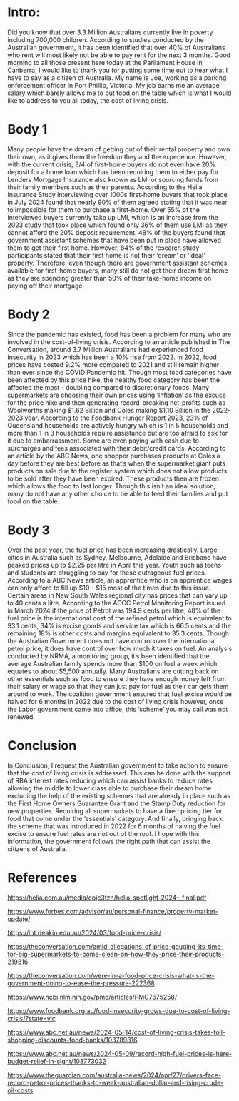 # **Intro:**

Did you know that over 3.3 Million Australians currently live in poverty including 700,000 children. According to studies conducted by the Australian government, it has been identified that over 40% of Australians who rent will most likely not be able to pay rent for the next 3 months. Good morning to all those present here today at the Parliament House in Canberra, I would like to thank you for putting some time out to hear what I have to say as a citizen of Australia. My name is Joe, working as a parking enforcement officer in Port Phillip, Victoria. My job earns me an average salary which barely allows me to put food on the table which is what I would like to address to you all today, the cost of living crisis.

# **Body 1**
Many people have the dream of getting out of their rental property and own their own, as it gives them the freedom they and the experience. However, with the current crisis, 3/4 of first-home buyers do not even have 20% deposit for a home loan which has been requiring them to either pay for Lenders Mortgage Insurance also known as LMI or sourcing funds from their family members such as their parents. According to the Helia Insurance Study interviewing over 1000s first-home buyers that took place in July 2024 found that nearly 90% of them agreed stating that it was near to impossible for them to purchase a first-home. Over 55% of the interviewed buyers currently take up LMI, which is an increase from the 2023 study that took place which found only 36% of them use LMI as they cannot afford the 20% deposit requirement. 48% of the buyers found that government assistant schemes that have been put in place have allowed them to get their first home. However, 84% of the research study participants stated that their first home is not their ‘dream’ or ‘ideal’ property. Therefore, even though there are government assistant schemes available for first-home buyers, many still do not get their dream first home as they are spending greater than 50% of their take-home income on paying off their mortgage.

# **Body 2**
Since the pandemic has existed, food has been a problem for many who are involved in the cost-of-living crisis. According to an article published in The Conversation, around 3.7 Million Australians had experienced food insecurity in 2023 which has been a 10% rise from 2022. In 2022, food prices have costed 9.2% more compared to 2021 and still remain higher than ever since the COVID Pandemic hit. Though most food categories have been affected by this price hike, the healthy food category has been the affected the most - doubling compared to discretionary foods. Many supermarkets are choosing their own prices using ‘Inflation’ as the excuse for the price hike and then generating record-breaking net-profits such as Woolworths making $1.62 Billion and Coles making $1.10 Billion in the 2022-2023 year. According to the Foodbank Hunger Report 2023, 23% of Queensland households are actively hungry which is 1 in 5 households and more than 1 in 3 households require assistance but are too afraid to ask for it due to embarrassment. Some are even paying with cash due to surcharges and fees associated with their debit/credit cards. According to an article by the ABC News, one shopper purchases products at Coles a day before they are best before as that’s when the supermarket giant puts products on sale due to the register system which does not allow products to be sold after they have been expired. These products then are frozen which allows the food to last longer. Though this isn’t an ideal solution, many do not have any other choice to be able to feed their families and put food on the table.


# **Body 3**
Over the past year, the fuel price has been increasing drastically. Large cities in Australia such as Sydney, Melbourne, Adelaide and Brisbane have peaked prices up to $2.25 per litre in April this year. Youth such as teens and students are struggling to pay for these outrageous fuel prices. According to a ABC News article, an apprentice who is on apprentice wages can only afford to fill up $10 - $15 most of the times due to this issue. Certain areas in New South Wales regional city has prices that can vary up to 40 cents a litre. According to the ACCC Petrol Monitoring Report issued in March 2024 if the price of Petrol was 194.9 cents per litre, 48% of the fuel price is the international cost of the refined petrol which is equivalent to 93.1 cents, 34% is excise goods and service tax which is 66.5 cents and the remaining 18% is other costs and margins equivalent to 35.3 cents. Though the Australian Government does not have control over the international petrol price, it does have control over how much it taxes on fuel. An analysis conducted by NRMA, a monitoring group, it’s been identified that the average Australian family spends more than $100 on fuel a week which equates to about $5,500 annually. Many Australians are cutting back on other essentials such as food to ensure they have enough money left from their salary or wage so that they can just pay for fuel as their car gets them around to work. The coalition government ensured that fuel excise would be halved for 6 months in 2022 due to the cost of living crisis however, once the Labor government came into office, this ‘scheme’ you may call was not renewed.
# **Conclusion**
In Conclusion, I request the Australian government to take action to ensure that the cost of living crisis is addressed. This can be done with the support of RBA interest rates reducing which can assist banks to reduce rates allowing the middle to lower class able to purchase their dream home excluding the help of the existing schemes that are already in place such as the First Home Owners Guarantee Grant and the Stamp Duty reduction for new properties. Requiring all supermarkets to have a fixed pricing tier for food that come under the ‘essentials’ category. And finally, bringing back the scheme that was introduced in 2022 for 6 months of halving the fuel excise to ensure fuel rates are not out of the roof. I hope with this information, the government follows the right path that can assist the citizens of Australia.


# **References**
https://helia.com.au/media/cpjc3tzn/helia-spotlight-2024-_final.pdf

https://www.forbes.com/advisor/au/personal-finance/property-market-update/

https://iht.deakin.edu.au/2024/03/food-price-crisis/

https://theconversation.com/amid-allegations-of-price-gouging-its-time-for-big-supermarkets-to-come-clean-on-how-they-price-their-products-219316

https://theconversation.com/were-in-a-food-price-crisis-what-is-the-government-doing-to-ease-the-pressure-222368

https://www.ncbi.nlm.nih.gov/pmc/articles/PMC7675258/

https://www.foodbank.org.au/food-insecurity-grows-due-to-cost-of-living-crisis/?state=vic

https://www.abc.net.au/news/2024-05-14/cost-of-living-crisis-takes-toll-shopping-discounts-food-banks/103789816

https://www.abc.net.au/news/2024-05-09/record-high-fuel-prices-is-here-budget-relief-in-sight/103773032

https://www.theguardian.com/australia-news/2024/apr/27/drivers-face-record-petrol-prices-thanks-to-weak-australian-dollar-and-rising-crude-oil-costs
